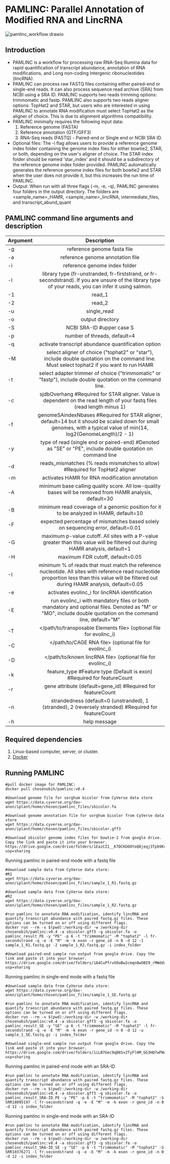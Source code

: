 # PAMLINC: Parallel Annotation of Modified RNA and LincRNA

![pamlinc_workflow drawio](https://github.com/chosenobih/pamlinc/assets/50637858/2465bfb4-2c3f-4f70-a69d-041288caf2df)

## Introduction

* PAMLINC is a workflow for processing raw RNA-Seq Illumina data for rapid quantification of transcript abundance, annotation of RNA modifications, and Long non-coding Intergenic ribonucleotides (lincRNA).
* PAMLINC can process raw FASTQ files containing either paired-end or single-end reads. It can also process sequence read archive (SRA) from NCBI using a SRA ID. PAMLINC supports two reads trimming options: trimmomatic and fastp. PAMLINC also supports two reads aligner options: TopHat2 and STAR, but users who are interested in using PAMLINC to annotate RNA modification must select TopHat2 as the aligner of choice. This is due to alignment algorithms compatibility.
* PAMLINC minimally requires the following input data:
  1. Reference genome (FASTA)
  2. Reference annotation (GTF/GFF3)
  3. RNA-Seq reads (FASTQ) - Paired-end or Single end or NCBI SRA ID.
* Optional files: The -i flag allows users to provide a reference genome index folder containing the genome index files for either bowtie2, STAR, or both, depending on the user's aligner of choice. The STAR index folder should be named 'star_index' and it should be a subdirectory of the reference genome index folder provided. PAMLINC automatically generates the reference genome index files for both bowtie2 and STAR when the user does not provide it, but this increases the run time of PAMLINC.
* Output: When run with all three flags (-m, -e, -q), PAMLINC generates four folders in the output directory. The folders are <sample_name>_HAMR, <sample_name>_lincRNA, intermediate_files, and transcript_abund_quant


PAMLINC command line arguments and description
-----------------------------------------------------------------------------------------------------------------------------------------------------------------------------------------------------
| Argument      | Description                                                                                                                                                                       |
| ------------- |:---------------------------------------------------------------------------------------------------------------------------------------------------------------------------------:|
| -g            | reference genome fasta file                                                                                                                                                       |
| -a            | reference genome annotation file                                                                                                                                                  |
| -i            | reference genome index folder                                                                                                                                                     |
| -l            | library type  (fr-unstranded, fr-firststrand, or fr-secondstrand). If you are unsure of the library type of your reads, you can infer it using salmon.                            |
| -1            | read_1                                                                                                                                                                            |
| -2            | read_2                                                                                                                                                                            |
| -u            | single_read                                                                                                                                                                       |
| -o            | output directory                                                                                                                                                                  |
| -S            | NCBI SRA-ID #upper case S                                                                                                                                                         |
| -p            | number of threads, default=4                                                                                                                                                      |
| -q            | activate transcript abundance quantification option                                                                                                                               |
| -M            | select aligner of choice ("tophat2" or "star"), include double quotation on the command line. Must select tophat2 if you want to run HAMR                                         |
| -t            | select adapter trimmer of choice ("trimmomatic" or "fastp"), include double quotation on the command line.                                                                        |
| -c            | sjdbOverhang #Required for STAR aligner. Value is dependent on the read length of your fastq files (read length minus 1)                                                          |
| -f            | genomeSAindexNbases #Required for STAR aligner, default=14 but it should be scaled down for small genomes, with a typical value of min(14, log2(GenomeLength)/2 - 1)              |
| -y            | type of read (single end or paired-end) #Denoted as "SE" or "PE", include double quotation on command line                                                                        |
| -d            | reads_mismatches (% reads mismatches to allow) #Required for TopHat2 aligner                                                                                                      |
| -m            | activates HAMR for RNA modification annotation                                                                                                                                    |
| -A            | minimum base calling quality score. All low-quality bases will be removed from HAMR analysis, default=30                                                                          | 
| -B            | minimum read coverage of a genomic position for it to be analyzed in HAMR, default=10                                                                                             |
| -F            | expected percentage of mismatches based solely on sequencing error, default=0.01                                                                                                  |
| -G            | maximum p-value cutoff. All sites with a P-value greater than this value will be filtered out during HAMR analysis, default=1                                                     |
| -H            | maximum FDR cutoff, default=0.05                                                                                                                                                  |
| -I            | minimum % of reads that must match the reference nucleotide. All sites with reference read nucleotide proportion less than this value will be filtered out during HAMR analysis, default=0.05   |
| -e            | activates evolinc_i for lincRNA identification                                                                                                                                    |
| -E            | run evolinc_i with mandatory files or both mandatory and optional files. Denoted as "M" or "MO", include double quotation on the command line, default="M"                        |
| -T            | </path/to/transposable Elements file> (optional file for evolinc_i)                                                                                                               |
| -C            | </path/to/CAGE RNA file> (optional file for evolinc_i)                                                                                                                            |
| -D            | </path/to/known lincRNA file> (optional file for evolinc_i)                                                                                                                       |
| -k            | feature_type #Feature type (Default is exon) #Required for featureCount                                                                                                           |
| -r            | gene attribute (default=gene_id) #Required for featureCount                                                                                                                       |
| -n            | strandedness (default=0 (unstranded), 1 (stranded), 2 (reversely stranded) #Required for featureCount                                                                             |
| -h            | help message                                                                                                                                                                      |

Required dependencies
--------------------
1. Linux-based computer, server, or cluster.
2. [Docker](https://docs.docker.com/engine/install/)

Running PAMLINC
-----------------------

```
#pull docker image for PAMLINC:  
docker pull chosenobih/pamlinc:v0.4
```  

```
#download genome file for sorghum bicolor from CyVerse data store
wget https://data.cyverse.org/dav-anon/iplant/home/chosen/pamlinc_files/sbicolor.fa
```
```
#download genome annotation file for sorghum bicolor from CyVerse data store
wget https://data.cyverse.org/dav-anon/iplant/home/chosen/pamlinc_files/sbicolor.gff3
```
```
#download sbicolor genome index files for bowtie-2 from google drive. Copy the link and paste it into your browser.
https://drive.google.com/drive/folders/1EazCZ1__K7DCKbOOYoQ8jeqj3Tpb9KrR?usp=sharing
```
Running pamlinc in paired-end mode with a fastq file
```
#download sample data from CyVerse data store:
#R1
wget https://data.cyverse.org/dav-anon/iplant/home/chosen/pamlinc_files/sample_1_R1.fastq.gz
```
```
#download sample data from CyVerse data store:
#R2
wget https://data.cyverse.org/dav-anon/iplant/home/chosen/pamlinc_files/sample_1_R2.fastq.gz
```

```
#run pamlinc to annotate RNA modification, identify lincRNA and quantify transcript abundance with paired fastq.gz files. These options can be turned on or off using different flags.
docker run --rm -v $(pwd):/working-dir -w /working-dir chosenobih/pamlinc:v0.4 -a sbicolor.gff3 -g sbicolor.fa -o pamlinc_result_PE -y "PE" -p 6 -t "trimmomatic" -M "tophat2" -l fr-secondstrand -q -e -E "M" -m -k exon -r gene_id -n 0 -d 12 -1 sample_1_R1.fastq.gz -2 sample_1_R2.fastq.gz -i index_folder
```
```
#download paired-end sample run output from google drive. Copy the link and paste it into your browser.
https://drive.google.com/drive/folders/1A4CuPfrvX0oBw2cmqn8wOBI9_rMWdds0?usp=sharing
```

Running pamlinc in single-end mode with a fastq file
```
#download sample data from CyVerse data store:
wget https://data.cyverse.org/dav-anon/iplant/home/chosen/pamlinc_files/sample_1_SE.fastq.gz
```
```
#run pamlinc to annotate RNA modification, identify lincRNA and quantify transcript abundance with paired fastq.gz files. These options can be turned on or off using different flags.
docker run --rm -v $(pwd):/working-dir -w /working-dir chosenobih/pamlinc:v0.4 -a sbicolor.gff3 -g sbicolor.fa -o pamlinc_result_SE -y "SE" -p 6 -t "trimmomatic" -M "tophat2" -l fr-secondstrand -q -e -E "M" -m -k exon -r gene_id -n 0 -d 12 -u sample_1_SE.fastq.gz -i index_folder
```
```
#download single-end sample run output from google drive. Copy the link and paste it into your browser.
https://drive.google.com/drive/folders/1iLB7Gec9qB6Sv2TyFlHM_GG3HQ7wPWa9?usp=sharing
```

Running pamlinc in paired-end mode with an SRA-ID
```
#run pamlinc to annotate RNA modification, identify lincRNA and quantify transcript abundance with paired fastq.gz files. These options can be turned on or off using different flags.
docker run --rm -v $(pwd):/working-dir -w /working-dir chosenobih/pamlinc:v0.4 -a sbicolor.gff3 -g sbicolor.fa -o pamlinc_result_SRA-ID_PE -y "PE" -p 6 -t "trimmomatic" -M "tophat2" -S SRR18095197 -l fr-secondstrand -q -e -E "M" -m -k exon -r gene_id -n 0 -d 12 -i index_folder
```

Running pamlinc in single-end mode with an SRA-ID
```
#run pamlinc to annotate RNA modification, identify lincRNA and quantify transcript abundance with paired fastq.gz files. These options can be turned on or off using different flags.
docker run --rm -v $(pwd):/working-dir -w /working-dir chosenobih/pamlinc:v0.4 -a sbicolor.gff3 -g sbicolor.fa -o pamlinc_result_SRA-ID_SE -y "SE" -p 6 -t "trimmomatic" -M "tophat2" -S SRR10376271 -l fr-secondstrand -q -e -E "M" -m -k exon -r gene_id -n 0 -d 12 -i index_folder
```
